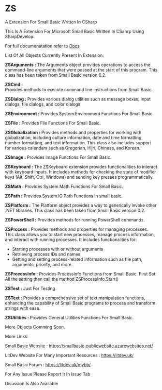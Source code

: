 # ZS
A Extension For Small Basic Written In CSharp

This Is A Extension For Microsoft Small Basic Written In CSahrp Using SharpDevelop.

For full documenatation refer to [Docs](docs/zs.html)

List Of All Objects Currently Present In Extension:

**ZSArguments :**
The Arguments object provides operations to access the command-line arguments that were passed at the start of this program.
This class has been taken from Small Basic version 0.2.

**ZSCmd :**  
Provides methods to execute command line instructions from Small Basic.

**ZSDialog :**
Provides various dialog utilities such as message boxes, input dialogs, file dialogs, and color dialogs.

**ZSEnvironment :**
Provides System.Environment Functions For Small Basic.

**ZSFile :** 
Provides File Functions For Small Basic.

**ZSGlobalization :** 
Provides methods and properties for working with globalization, including culture information, date and time formatting, number formatting, and text information. This class also includes support for various calendars such as Gregorian, Hijri, Chinese, and Korean.

**ZSImage :** 
Provides Image Functions For Small Basic.

**ZSKeyboard :**
The ZSKeyboard extension provides functionalities to interact with keyboard inputs. It includes methods for checking the state of modifier keys (Alt, Shift, Ctrl, Windows) and sending key presses programmatically.

**ZSMath :** 
Provides System.Math Functions For Small Basic.

**ZSPath :**
Provides System.IO.Path Functions in small basic.

**ZSPlatform :**
The Platform object provides a way to generically invoke other .NET libraries.
This class has been taken from Small Basic version 0.2.

**ZSPowerShell :**
Provides methods for running PowerShell commands.

**ZSProcess :**
Provides methods and properties for managing processes.
This class allows you to start new processes, manage process information, and interact with running processes.
It includes functionalities for:
- Starting processes with or without arguments
- Retrieving process IDs and names
- Getting and setting process-related information such as file path, arguments, priority, and more.

**ZSProcessInfo :**
Provides ProcessInfo Functions from Small Basic.
First Set All the setting then call the method ZSProcessInfo.Start()

**ZSTest :**
Just For Testing.

**ZSText :**
Provides a comprehensive set of text manipulation functions, enhancing the capability of Small Basic programs to process and transform strings with ease.

**ZSUtilities :**
Provides General Utilities Functions For Small Basic.


More Objects Comming Soon.

More Links:

Small Basic Website : https://smallbasic-publicwebsite.azurewebsites.net/

LitDev Website For Many Important Resources : https://litdev.uk/

Small Basic Forum : https://litdev.uk/mybb/

For Any Issue Please Report It In Issue Tab

Disussion Is Also Available 
